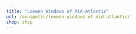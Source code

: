 ```yaml
---
title: "Loewen Windows of Mid-Atlantic"
url: /annapolis/loewen-windows-of-mid-atlantic/
shop: shop
---
```

